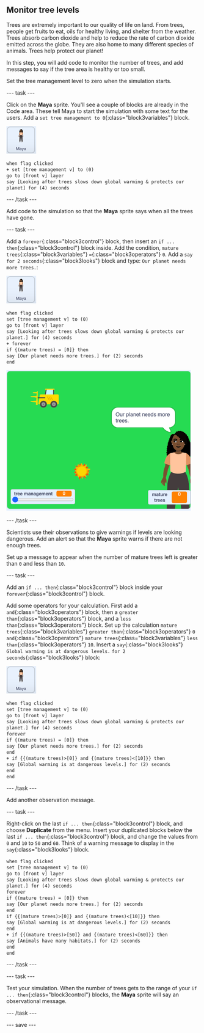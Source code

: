 ## Monitor tree levels

Trees are extremely important to our quality of life on land. From trees, people get fruits to eat, oils for healthy living, and shelter from the weather. Trees absorb carbon dioxide and help to reduce the rate of carbon dioxide emitted across the globe. They are also home to many different species of animals. Trees help protect our planet! 

In this step, you will add code to monitor the number of trees, and add messages to say if the tree area is healthy or too small.

Set the tree management level to zero when the simulation starts.

--- task ---

Click on the **Maya** sprite. You'll see a couple of blocks are already in the Code area. These tell Maya to start the simulation with some text for the users. Add a `set tree management to 0`{:class="block3variables"} block.

![image of the Maya sprite](images/maya-sprite.png)

```blocks3
when flag clicked
+ set [tree management v] to (0)
go to [front v] layer
say [Looking after trees slows down global warming & protects our planet] for (4) seconds
```

--- /task ---

Add code to the simulation so that the **Maya** sprite says when all the trees have gone.

--- task ---

Add a `forever`{:class="block3control"} block, then insert an `if ... then`{:class="block3control"} block inside. Add the condition, `mature trees`{:class="block3variables"} `=`{:class="block3operators"} `0`. Add a `say for 2 seconds`{:class="block3looks"} block and type: `Our planet needs more trees.`:

![image of the Maya sprite](images/maya-sprite.png)

```blocks3
when flag clicked
set [tree management v] to (0)
go to [front v] layer
say [Looking after trees slows down global warming & protects our planet.] for (4) seconds
+ forever
if {(mature trees) = [0]} then
say [Our planet needs more trees.] for (2) seconds
end
```

![image of trees gone message](images/trees-gone-message.png)

--- /task ---

Scientists use their observations to give warnings if levels are looking dangerous. Add an alert so that the **Maya** sprite warns if there are not enough trees.

Set up a message to appear when the number of mature trees left is greater than `0` and less than `10`.

--- task ---

Add an `if ... then`{:class="block3control"} block inside your `forever`{:class="block3control"} block.

Add some operators for your calculation. First add a `and`{:class="block3operators"} block, then a `greater than`{:class="block3operators"} block, and a `less than`{:class="block3operators"} block. Set up the calculation `mature trees`{:class="block3variables"} `greater than`{:class="block3operators"} `0` `and`{:class="block3operators"} `mature trees`{:class="block3variables"} `less than`{:class="block3operators"} `10`. Insert a `say`{:class="block3looks"} `Global warming is at dangerous levels.` `for 2 seconds`{:class="block3looks"} block:

![image of the Maya sprite](images/maya-sprite.png)

```blocks3
when flag clicked
set [tree management v] to (0)
go to [front v] layer
say [Looking after trees slows down global warming & protects our planet.] for (4) seconds
forever
if {(mature trees) = [0]} then
say [Our planet needs more trees.] for (2) seconds
end
+ if {{(mature trees)>[0]} and {(mature trees)<[10]}} then
say [Global warming is at dangerous levels.] for (2) seconds
end
end
```

--- /task ---

Add another observation message.

--- task ---

Right-click on the last `if ... then`{:class="block3control"} block, and choose **Duplicate** from the menu. Insert your duplicated blocks below the last `if ... then`{:class="block3control"} block, and change the values from `0` and `10` to `50` and `60`. Think of a warning message to display in the `say`{:class="block3looks"} block.

```blocks3
when flag clicked
set [tree management v] to (0)
go to [front v] layer
say [Looking after trees slows down global warming & protects our planet.] for (4) seconds
forever
if {(mature trees) = [0]} then
say [Our planet needs more trees.] for (2) seconds
end
if {{(mature trees)>[0]} and {(mature trees)<[10]}} then
say [Global warming is at dangerous levels.] for (2) seconds
end
+ if {{(mature trees)>[50]} and {(mature trees)<[60]}} then
say [Animals have many habitats.] for (2) seconds
end
end
```

--- /task ---

--- task ---

Test your simulation. When the number of trees gets to the range of your `if ... then`{:class="block3control"} blocks, the **Maya** sprite will say an observational message.

--- /task ---

--- save ---
